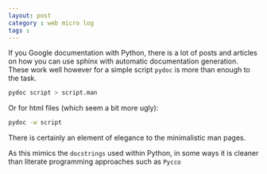 ```yaml
---
layout: post
category : web micro log
tags :
---
```


If you Google documentation with Python, there is a lot of posts and articles on
how you can use sphinx with automatic documentation generation. These work well
however for a simple script `pydoc` is more than enough to the task.

```sh
pydoc script > script.man
```

Or for html files (which seem a bit more ugly):

```sh
pydoc -w script
```

There is certainly an element of elegance to the minimalistic man pages.

As this mimics the `docstrings` used within Python, in some ways it is cleaner
than literate programming approaches such as `Pycco`

